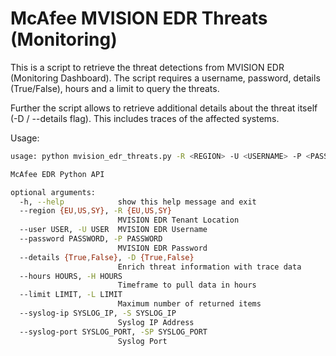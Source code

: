 # McAfee MVISION EDR Threats (Monitoring)

This is a script to retrieve the threat detections from MVISION EDR (Monitoring Dashboard). The script requires a username, password, details (True/False), hours and a limit to query the threats.

Further the script allows to retrieve additional details about the threat itself (-D / --details flag). This includes traces of the affected systems. 

Usage:

```sh
usage: python mvision_edr_threats.py -R <REGION> -U <USERNAME> -P <PASSWORD> -D <DETAILS> -H <HOURS> -L <MAX RESULTS> -S <SYSLOG IP> -SP <SYSLOG PORT>

McAfee EDR Python API

optional arguments:
  -h, --help            show this help message and exit
  --region {EU,US,SY}, -R {EU,US,SY}
                        MVISION EDR Tenant Location
  --user USER, -U USER  MVISION EDR Username
  --password PASSWORD, -P PASSWORD
                        MVISION EDR Password
  --details {True,False}, -D {True,False}
                        Enrich threat information with trace data
  --hours HOURS, -H HOURS
                        Timeframe to pull data in hours
  --limit LIMIT, -L LIMIT
                        Maximum number of returned items
  --syslog-ip SYSLOG_IP, -S SYSLOG_IP
                        Syslog IP Address
  --syslog-port SYSLOG_PORT, -SP SYSLOG_PORT
                        Syslog Port

```
